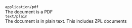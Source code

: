 <div class="property">
    <div class="name"><code>application/pdf</code></div>
    <div class="description">The document is a PDF</div>
</div>
<div class="property">
    <div class="name"><code>text/plain</code></div>
    <div class="description">The document is in plain text. This includes ZPL documents</div>
</div>